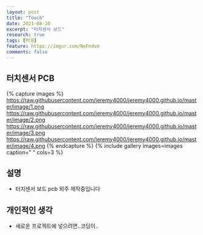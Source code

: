 ```yaml
---
layout: post
title: "Touch"
date: 2021-08-20
excerpt: "터치센서 보드"
research: true
tags: [PCB]
feature: https://imgur.com/NeFndvm
comments: false
---
```


## 터치센서 PCB
{% capture images %}
https://raw.githubusercontent.com/jeremy4000/jeremy4000.github.io/master/image/1.png
https://raw.githubusercontent.com/jeremy4000/jeremy4000.github.io/master/image/2.png
https://raw.githubusercontent.com/jeremy4000/jeremy4000.github.io/master/image/3.png
https://raw.githubusercontent.com/jeremy4000/jeremy4000.github.io/master/image/4.png
{% endcapture %}
{% include gallery images=images caption=" " cols=3 %}


## 설명
* 터치센서 보드 pcb 외주 제작중입니다


## 개인적인 생각
* 새로운 프로젝트에 넣으려면..코딩이..

